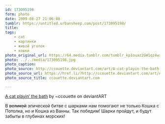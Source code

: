 ```yaml
---
id: 173095198
form: photo
date: 2009-08-27 21:06:08
tumblr: https://untitled.urbansheep.com/post/173095198/
title:
tags:
    - cat
    - картинки
    - живой уголок
    - кошки
photo_original_url: https://64.media.tumblr.com/tumblr_kp1ouaz2GW1qz4wzio1_540.jpg
photo: ../../media/173095198.jpg
photo_caption:
photo_source: http://ccouette.deviantart.com/art/A-cat-playin-the-bath-34459219
photo_source_url: https://href.li/?http://ccouette.deviantart.com/art/A-cat-playin-the-bath-34459219
photo_source_title: ccouette.deviantart.com

---
```


<p><a href="http://ccouette.deviantart.com/art/A-cat-playin-the-bath-34459219">A cat playin’ the bath</a> by ~ccouette on deviantART</p>

<p>В <s>великой</s> эпической битве с шарками нам помогают не только Кошка с Потолка, но и Кошка из Ванны. Так победим! Шарки пройдут, и будут забыты в глубинах морских!</p>
